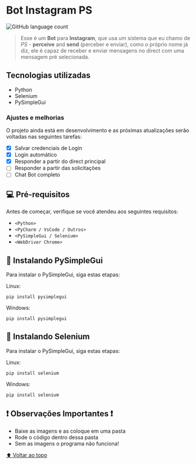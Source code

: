 # Bot Instagram PS

![GitHub language count](https://img.shields.io/github/languages/count/peh3k/conversor-de-bases-numericas?style=for-the-badge)

> Esse é um **Bot** para **Instagram**, que usa um sistema que eu chamo de *PS* - **perceive** and **send** (perceber e enviar), como o próprio nome já diz, ele é capaz de receber e enviar mensagens no direct com uma mensagem pré selecionada.

## Tecnologias utilizadas

- Python
- Selenium
- PySimpleGui

### Ajustes e melhorias

O projeto ainda está em desenvolvimento e as próximas atualizações serão voltadas nas seguintes tarefas:

- [x] Salvar credenciais de Login
- [x] Login automático
- [x] Responder a partir do direct principal
- [ ] Responder a partir das solicitações
- [ ] Chat Bot completo

## 💻 Pré-requisitos

Antes de começar, verifique se você atendeu aos seguintes requisitos:
<!---Estes são apenas requisitos de exemplo. Adicionar, duplicar ou remover conforme necessário--->
* `<Python>`
* `<PyCharm / VsCode / Outros>`
* `<PySimpleGui / Selenium>`
* `<WebDriver Chrome>`


## 🚀 Instalando PySimpleGui

Para instalar o PySimpleGui, siga estas etapas:

Linux:
```
pip install pysimplegui
```

Windows:
```
pip install pysimplegui
```
## 🚀 Instalando Selenium

Para instalar o PySimpleGui, siga estas etapas:

Linux:
```
pip install selenium
```

Windows:
```
pip install selenium
```

## ❗ Observações Importantes ❗
- Baixe as imagens e as coloque em uma pasta
- Rode o código dentro dessa pasta
- Sem as imagens o programa não funciona!


[⬆ Voltar ao topo](#conversor-de-bases-numericas)<br>

